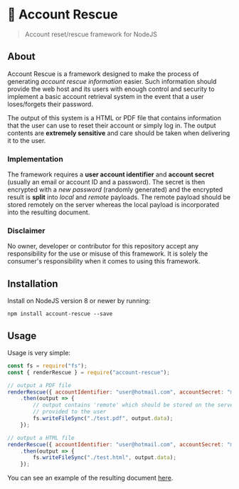 # 🚨 Account Rescue
> Account reset/rescue framework for NodeJS

## About
Account Rescue is a framework designed to make the process of generating _account rescue information_ easier. Such information should provide the web host and its users with enough control and security to implement a basic account retrieval system in the event that a user loses/forgets their password.

The output of this system is a HTML or PDF file that contains information that the user can use to reset their account or simply log in. The output contents are **extremely sensitive** and care should be taken when delivering it to the user.

### Implementation
The framework requires a **user account identifier** and **account secret** (usually an email or account ID and a password). The secret is then encrypted with a _new password_ (randomly generated) and the encrypted result is **split** into _local_ and _remote_ payloads. The remote payload should be stored remotely on the server whereas the local payload is incorporated into the resulting document.

### Disclaimer
No owner, developer or contributor for this repository accept any responsibility for the use or misuse of this framework. It is solely the consumer's responsibility when it comes to using this framework.

## Installation
Install on NodeJS version 8 or newer by running:

```shell
npm install account-rescue --save
```

## Usage
Usage is very simple:

```javascript
const fs = require("fs");
const { renderRescue } = require("account-rescue");

// output a PDF file
renderRescue({ accountIdentifier: "user@hotmail.com", accountSecret: "mySecurePassword", output: "pdf" })
    .then(output => {
        // output contains 'remote' which should be stored on the server and not
        // provided to the user
        fs.writeFileSync("./test.pdf", output.data);
    });

// output a HTML file
renderRescue({ accountIdentifier: "user@hotmail.com", accountSecret: "mySecurePassword", output: "html" })
    .then(output => {
        fs.writeFileSync("./test.html", output.data);
    });
```

You can see an example of the resulting document [here](example.pdf).
